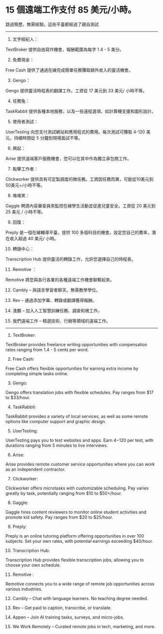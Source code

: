 # 15 個遠端工作支付 85 美元/小時。
跳過簡歷。無需經驗。這些平臺都經過了親自測試

---

1. 文字經紀人：

TextBroker 提供自由寫作機會，報酬範圍為每字 1.4 - 5 美分。

2. 免費現金：

Free Cash 提供了通過在線完成簡單任務賺取額外收入的靈活機會。

3. Gengo：

Gengo 提供靈活時程表的翻譯工作。工資從 17 美元到 33 美元/ 小時不等。

4. 任務兔：

TaskRabbit 提供各種本地服務，以及一些遠程選項，如計算機支援和圖形設計。

5. 使用者測試：

UserTesting 向您支付測試網站和應用程式的費用。每次測試可賺取 4-120 美元，持續時間從 5 分鐘到現場面試不等。

6. 興起：

Arise 提供遠端客戶服務機會，您可以在其中作為獨立承包商工作。

7. 點擊工作者：

Clickworker 提供具有可定製調度的微任務。工資因任務而異，可能從10美元到50美元+/小時不等。

8. 咯咯笑：

Gaggle 聘請內容審查員來監控在線學生活動並促進兒童安全。工資從 20 美元到 25 美元 / 小時不等。

9. 回復：

Preply 是一個在線輔導平臺，提供 100 多個科目的機會。設定您自己的費率，潛在收入超過 40 美元/ 小時。

10. 轉錄中心：

Transcription Hub 提供靈活的轉錄工作，允許您選擇自己的時程表。

11. Remotive ：

Remotive 將您與各行各業的各種遠端工作機會聯繫起來。

12. Cambly – 與語言學習者聊天。無需教學學位。

13. Rev – 通過添加字幕、轉錄或翻譯獲得報酬。

14. 澳鵬 – 加入人工智慧訓練任務、調查和微工作。

15. 我們遠端工作 – 精選技術、行銷等領域的遠端工作。

---

1. TextBroker:

TextBroker provides freelance writing opportunities with compensation rates ranging from 1.4 - 5 cents per word.

2. Free Cash:

Free Cash offers flexible opportunities for earning extra income by completing simple tasks online.

3. Gengo:

Gengo offers translation jobs with flexible schedules. Pay ranges from $17 to $33/hour.

4. TaskRabbit:

TaskRabbit provides a variety of local services, as well as some remote options like computer support and graphic design.

5. UserTesting:

UserTesting pays you to test websites and apps. Earn $4-$120 per test, with durations ranging from 5 minutes to live interviews.

6. Arise:

Arise provides remote customer service opportunities where you can work as an independent contractor.

7. Clickworker:

Clickworker offers microtasks with customizable scheduling. Pay varies greatly by task, potentially ranging from $10 to $50+/hour.

8. Gaggle:

Gaggle hires content reviewers to monitor online student activities and promote kid safety. Pay ranges from $20 to $25/hour.

9. Preply:

Preply is an online tutoring platform offering opportunities in over 100 subjects. Set your own rates, with potential earnings exceeding $40/hour.

10. Transcription Hub:

Transcription Hub provides flexible transcription jobs, allowing you to choose your own schedule.

11. Remotive :

Remotive connects you to a wide range of remote job opportunities across various industries.

12. Cambly – Chat with language learners. No teaching degree needed.

13. Rev – Get paid to caption, transcribe, or translate.

14. Appen – Join AI training tasks, surveys, and micro-jobs.

15. We Work Remotely – Curated remote jobs in tech, marketing, and more.